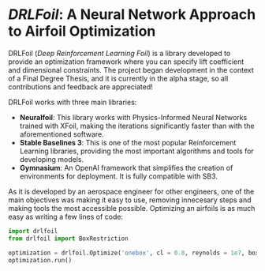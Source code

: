 # ***DRLFoil***: A Neural Network Approach to Airfoil Optimization

DRLFoil (*Deep Reinforcement Learning Foil*) is a library developed to provide an optimization framework where you can specify lift coefficient and dimensional constraints. The project began development in the context of a Final Degree Thesis, and it is currently in the alpha stage, so all contributions and feedback are appreciated!

DRLFoil works with three main libraries:
- **Neuralfoil**: This library works with Physics-Informed Neural Networks trained with XFoil, making the iterations significantly faster than with the aforementioned software.
- **Stable Baselines 3**: This is one of the most popular Reinforcement Learning libraries, providing the most important algorithms and tools for developing models.
- **Gymnasium**: An OpenAI framework that simplifies the creation of environments for deployment. It is fully compatible with SB3.

As it is developed by an aerospace engineer for other engineers, one of the main objectives was making it easy to use, removing innecesary steps and making tools the most accessible possible.
Optimizing an airfoils is as much easy as writing a few lines of code:

```python
import drlfoil
from drlfoil import BoxRestriction

optimization = drlfoil.Optimize('onebox', cl = 0.8, reynolds = 1e7, boxes=[BoxRestriction(0.4, 0.0, 0.4, 0.15)])
optimization.run()
```